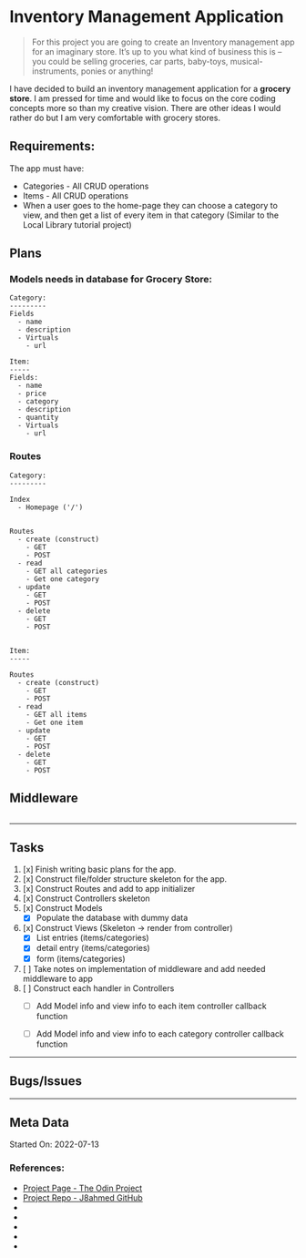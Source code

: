 # Inventory Management Application

> For this project you are going to create an Inventory management app for an imaginary store. It’s up to you what kind of business this is – you could be selling groceries, car parts, baby-toys, musical-instruments, ponies or anything!

I have decided to build an inventory management application for a **grocery store**. I am pressed for time and would like to focus on the core coding concepts more so than my creative vision. There are other ideas I would rather do but I am very comfortable with grocery stores.

## Requirements:

The app must have:

- Categories - All CRUD operations
- Items - All CRUD operations
- When a user goes to the home-page they can choose a category to view, and then get a list of every item in that category (Similar to the Local Library tutorial project)

## Plans

### Models needs in database for Grocery Store:

```
Category:
---------
Fields
  - name
  - description
  - Virtuals
    - url

Item:
-----
Fields:
  - name
  - price
  - category
  - description
  - quantity
  - Virtuals
    - url

```

### Routes

```
Category:
---------

Index
  - Homepage ('/')


Routes
  - create (construct)
    - GET
    - POST
  - read
    - GET all categories
    - Get one category
  - update
    - GET
    - POST
  - delete
    - GET
    - POST


Item:
-----

Routes
  - create (construct) 
    - GET
    - POST
  - read
    - GET all items
    - Get one item
  - update
    - GET
    - POST
  - delete
    - GET
    - POST
```

## Middleware

```

```

---

## Tasks

1. [x] Finish writing basic plans for the app.
2. [x] Construct file/folder structure skeleton for the app.
3. [x] Construct Routes and add to app initializer
4. [x] Construct Controllers skeleton
5. [x] Construct Models
   - [x] Populate the database with dummy data
6. [x] Construct Views (Skeleton -> render from controller)
   - [x] List entries (items/categories)
   - [x] detail entry (items/categories)
   - [x] form (items/categories)
7. [ ] Take notes on implementation of middleware and add needed middleware to app
8. [ ] Construct each handler in Controllers
   - [ ] Add Model info and view info to each item controller callback function
   - [ ] Add Model info and view info to each category controller callback function


---

## Bugs/Issues



---

## Meta Data

Started On: 2022-07-13

### References:

- [Project Page - The Odin Project](https://www.theodinproject.com/lessons/nodejs-inventory-application)
- [Project Repo - J8ahmed GitHub](https://github.com/j8ahmed/theodinproject_projects/tree/main/nodejs_projects/inventory_application)
- []()
- []()
- []()
- []()
- []()
